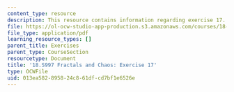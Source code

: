 ```yaml
---
content_type: resource
description: This resource contains information regarding exercise 17.
file: https://ol-ocw-studio-app-production.s3.amazonaws.com/courses/18-s997-introduction-to-matlab-programming-fall-2011/013ea582895824c861dfcd7bf1e6526e_MIT18_S997F11_Exercise_17.pdf
file_type: application/pdf
learning_resource_types: []
parent_title: Exercises
parent_type: CourseSection
resourcetype: Document
title: '18.S997 Fractals and Chaos: Exercise 17'
type: OCWFile
uid: 013ea582-8958-24c8-61df-cd7bf1e6526e
---
```

